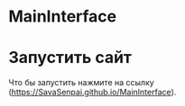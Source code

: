 # MainInterface
# Запустить сайт

Что бы запустить нажмите на ссылку (https://SavaSenpai.github.io/MainInterface).

